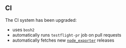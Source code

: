## CI

The CI system has been upgraded:

* uses `bosh2`
* automatically runs `testflight-pr` job on pull requests
* automatically fetches new [`node_exporter`](https://github.com/prometheus/node_exporter/releases) releases
